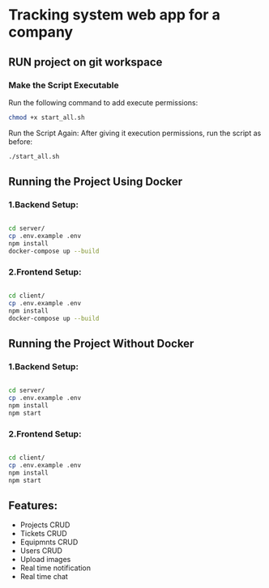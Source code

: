 # Tracking system web app for a company

## RUN project on git workspace

### Make the Script Executable

Run the following command to add execute permissions:

```sh
chmod +x start_all.sh
```

Run the Script Again: After giving it execution permissions, run the script as before:

```sh
./start_all.sh
```

## Running the Project Using Docker

### 1.Backend Setup:

```sh

cd server/
cp .env.example .env
npm install
docker-compose up --build

```

### 2.Frontend Setup:

```sh

cd client/
cp .env.example .env
npm install
docker-compose up --build

```

## Running the Project Without Docker

### 1.Backend Setup:

```sh

cd server/
cp .env.example .env
npm install
npm start


```

### 2.Frontend Setup:

```sh

cd client/
cp .env.example .env
npm install
npm start


```

## Features:

- Projects CRUD
- Tickets CRUD
- Equipmnts CRUD
- Users CRUD
- Upload images
- Real time notification
- Real time chat
